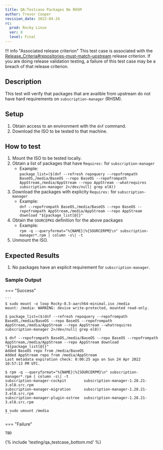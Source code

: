 ```yaml
---
title: QA:Testcase Packages No RHSM
author: Trevor Cooper
revision_date: 2022-04-24
rc:
  prod: Rocky Linux
  ver: 8
  level: Final
---
```


!!! info "Associated release criterion"
    This test case is associated with the [Release_Criteria#repositories-must-match-upstream](../release_criteria.md#repositories-must-match-upstream) release criterion. If you are doing release validation testing, a failure of this test case may be a breach of that release criterion.

## Description
This test will verify that packages that are availble from upstream do not have hard requirements on `subscription-manager` (RHSM).

## Setup
1. Obtain access to an environment with the `dnf` command.
2. Download the ISO to be tested to that machine.

## How to test
1. Mount the ISO to be tested locally.
2. Obtain a list of packages that have `Requires:` for `subscription-manager`
    - Example:<br>`package_list=($(dnf --refresh repoquery --repofrompath BaseOS,/media/BaseOS --repo BaseOS --repofrompath AppStream,/media/AppStream --repo AppStream --whatrequires subscription-manager 2>/dev/null| grep el8))`
3. Download the packages with explicity `Requires:` for `subscription-manager`
    - Example:<br>`dnf --repofrompath BaseOS,/media/BaseOS --repo BaseOS --repofrompath AppStream,/media/AppStream --repo AppStream download "${package_list[@]}"`
4. Obtain the `SOURCEPKG` definition for the above packages
    - Example:<br>`rpm -q --queryformat="%{NAME}|%{SOURCERPM}\n" subscription-manager*.rpm | column -s\| -t`
4. Unmount the ISO.

## Expected Results
1. No packages have an explicit requirement for `subscription-manager`.


<h3>Sample Output</h3>

=== "Success"

    ```
    $ sudo mount -o loop Rocky-8.5-aarch64-minimal.iso /media
    mount: /media: WARNING: device write-protected, mounted read-only.

    $ package_list=($(dnf --refresh repoquery --repofrompath BaseOS,/media/BaseOS --repo BaseOS --repofrompath AppStream,/media/AppStream --repo AppStream --whatrequires subscription-manager 2>/dev/null| grep el8))

    $ dnf --repofrompath BaseOS,/media/BaseOS --repo BaseOS --repofrompath AppStream,/media/AppStream --repo AppStream download "${package_list[@]}"
    Added BaseOS repo from /media/BaseOS
    Added AppStream repo from /media/AppStream
    Last metadata expiration check: 0:00:25 ago on Sun 24 Apr 2022 10:57:13 PM UTC.

    $ rpm -q --queryformat="%{NAME}|%{SOURCERPM}\n" subscription-manager*.rpm | column -s\| -t
    subscription-manager-cockpit        subscription-manager-1.28.21-3.el8.src.rpm
    subscription-manager-migration      subscription-manager-1.28.21-3.el8.src.rpm
    subscription-manager-plugin-ostree  subscription-manager-1.28.21-3.el8.src.rpm

    $ sudo umount /media
    ```

=== "Failure"

    TBD


{% include 'testing/qa_testcase_bottom.md' %}

